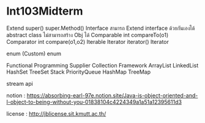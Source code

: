 # Int103Midterm

Extend
 super()
 super.Method()
Interface
 สามารถ Extend interface ด้วยกันเองได้
abstract class
 ไม่สามารถสร้าง Obj ได้
Comparable
  int compareTo(o1)
Comparator
  int compare(o1,o2)
Iterable
 Iterator iterator()
Iterator

enum 
(Custom) enum

Functional Programming
Supplier
Collection Framework
ArrayList
LinkedList
HashSet
TreeSet
Stack
PriorityQueue
HashMap
TreeMap

stream api

notion : https://absorbing-earl-97e.notion.site/Java-is-object-oriented-and-I-object-to-being-without-you-01838104c4224349a1a51a12395611d3

license : http://jblicense.sit.kmutt.ac.th/
